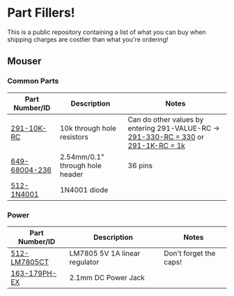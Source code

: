 # Part Fillers!

This is a public repository containing a list of what you can buy when shipping charges 
are costlier than what you're ordering!

## Mouser

### Common Parts

| Part Number/ID | Description | Notes |
|----------------|-------------|-------|
| [291-10K-RC](http://www.mouser.com/Search/Refine.aspx?Keyword=Xicon+291-10K-RC) | 10k through hole resistors | Can do other values by entering 291-VALUE-RC -> [291-330-RC = 330](http://www.mouser.com/Search/Refine.aspx?Keyword=291-330-RC) or [291-1K-RC = 1k](http://www.mouser.com/Search/Refine.aspx?Keyword=291-1K-RC) |
| [649-68004-236](http://www.mouser.com/ProductDetail/FCI/68004-236/?qs=eanFghet1JOyyJ/RYv6JvQ==) | 2.54mm/0.1" through hole header | 36 pins |
| [512-1N4001](http://www.mouser.com/ProductDetail/Fairchild-Semiconductor/1N4001/?qs=PKwgOmPR8%252bnXpabSf4kJpg==) | 1N4001 diode | |

### Power

| Part Number/ID | Description | Notes |
|----------------|-------------|-------|
| [512-LM7805CT](http://www.mouser.com/ProductDetail/Fairchild-Semiconductor/LM7805CT/?qs=cnIeywgme7bzmZ37/iFT9w==) | LM7805 5V 1A linear regulator | Don't forget the caps! |
| [163-179PH-EX](http://www.mouser.com/access/?pn=163-179PH-EX) | 2.1mm DC Power Jack | |
